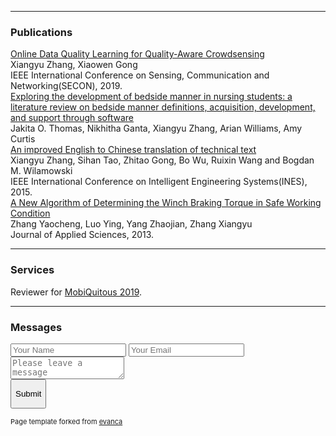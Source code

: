 
---

### Publications

[Online Data Quality Learning for Quality-Aware Crowdsensing](https://ieeexplore.ieee.org/abstract/document/8824861)
<br>Xiangyu Zhang, Xiaowen Gong
<br>IEEE International Conference on Sensing, Communication and Networking(SECON), 2019.
<br>
[Exploring the development
of bedside manner in nursing students: a literature review on bedside manner definitions, acquisition, development,
and support through software](http://www.auburn.edu/~xzz0044/IJNS-S-19-00088.pdf 
)
<br>Jakita O. Thomas, Nikhitha Ganta, Xiangyu Zhang, Arian Williams, Amy Curtis
<br>
[An improved
English to Chinese translation of technical text](http://ieeexplore.ieee.org/stamp/stamp.jsp?arnumber=7329751)
<br>Xiangyu Zhang, Sihan Tao, Zhitao Gong, Bo Wu, Ruixin Wang and Bogdan M. Wilamowski
<br> IEEE International Conference on Intelligent Engineering Systems(INES), 2015.
<br>
[A New Algorithm of Determining the Winch
Braking Torque in Safe Working Condition](http://scialert.net/qredirect.php?doi=jas.2013.4405.4410&linkid=pdf)
<br>Zhang Yaocheng, Luo Ying, Yang Zhaojian, Zhang Xiangyu
<br>Journal of Applied Sciences, 2013.

---

### Services

Reviewer for [MobiQuitous 2019](http://mobiquitous2019.eai-conferences.org).

---
### Messages
<form action="https://formspree.io/xiangyuzhangai@gmail.com" method="post">
                    <input type="text" placeholder="Your Name" name="name">
                    <input type="email" placeholder="Your Email" name="eamil">
                    <textarea name="message" id="doc-vld-ta-2-1" minlength="10"  placeholder="Please leave a message"></textarea>
                    <div class="banner_btn pa">
                        <button style="line-height: 41px;" type="submit">Submit</button>
                    </div>
</form>


<p style="font-size:11px">Page template forked from <a href="https://github.com/evanca/quick-portfolio">evanca</a></p>
<!-- Remove above link if you don't want to attibute -->
